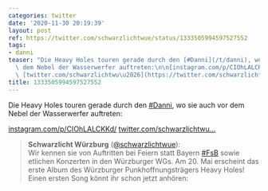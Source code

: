 ```yaml
---
categories: twitter
date: '2020-11-30 20:19:39'
layout: post
ref: https://twitter.com/schwarzlichtwue/status/1333505994597527552
tags:
- danni
teaser: "Die Heavy Holes touren gerade durch den [#Danni](/t/danni), wo sie auch vor\
  \ dem Nebel der Wasserwerfer auftreten:\n\n[instagram.com/p/CIOhLALCKKd/](https://www.instagram.com/p/CIOhLALCKKd/)\
  \ [twitter.com/schwarzlichtwu\u2026](https://twitter.com/schwarzlichtwue/status/1259748455695736838)"
title: 1333505994597527552
---
```

Die Heavy Holes touren gerade durch den [#Danni](/t/danni), wo sie auch vor dem Nebel der Wasserwerfer auftreten:

[instagram.com/p/CIOhLALCKKd/](https://www.instagram.com/p/CIOhLALCKKd/) [twitter.com/schwarzlichtwu…](https://twitter.com/schwarzlichtwue/status/1259748455695736838)
> <b>Schwarzlicht Würzburg</b> ([@schwarzlichtwue](https://twitter.com/schwarzlichtwue)):  
>Wir kennen sie von Auftritten bei Feiern statt Bayern [#FsB](/t/fsb) sowie etlichen Konzerten in den Würzburger WGs. Am 20. Mai erscheint das erste Album des Würzburger Punkhoffnungsträgers Heavy Holes! Einen ersten Song könnt ihr schon jetzt anhören:    

